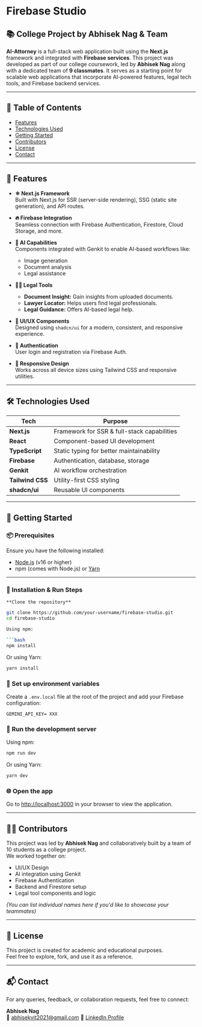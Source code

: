 # Firebase Studio

## 📚 College Project by Abhisek Nag & Team

**AI-Attorney** is a full-stack web application built using the **Next.js** framework and integrated with **Firebase services**. This project was developed as part of our college coursework, led by **Abhisek Nag** along with a dedicated team of **9 classmates**. It serves as a starting point for scalable web applications that incorporate AI-powered features, legal tech tools, and Firebase backend services.

---

## 📑 Table of Contents

- [Features](#features)
- [Technologies Used](#technologies-used)
- [Getting Started](#getting-started)
- [Contributors](#contributors)
- [License](#license)
- [Contact](#contact)

---

## 🧩 Features

- **⚛️ Next.js Framework**  
  Built with Next.js for SSR (server-side rendering), SSG (static site generation), and API routes.

- **🔥 Firebase Integration**  
  Seamless connection with Firebase Authentication, Firestore, Cloud Storage, and more.

- **🧠 AI Capabilities**  
  Components integrated with Genkit to enable AI-based workflows like:
  - Image generation  
  - Document analysis  
  - Legal assistance

- **🧑‍⚖️ Legal Tools**  
  - **Document Insight:** Gain insights from uploaded documents.  
  - **Lawyer Locator:** Helps users find legal professionals.  
  - **Legal Guidance:** Offers AI-based legal help.

- **🧩 UI/UX Components**  
  Designed using `shadcn/ui` for a modern, consistent, and responsive experience.

- **🔐 Authentication**  
  User login and registration via Firebase Auth.

- **📱 Responsive Design**  
  Works across all device sizes using Tailwind CSS and responsive utilities.

---

## 🛠️ Technologies Used

| Tech             | Purpose                                   |
|------------------|-------------------------------------------|
| **Next.js**      | Framework for SSR & full-stack capabilities |
| **React**        | Component-based UI development            |
| **TypeScript**   | Static typing for better maintainability  |
| **Firebase**     | Authentication, database, storage         |
| **Genkit**       | AI workflow orchestration                 |
| **Tailwind CSS** | Utility-first CSS styling                 |
| **shadcn/ui**    | Reusable UI components                    |

---

## 🚀 Getting Started

### 📦 Prerequisites

Ensure you have the following installed:

- [Node.js](https://nodejs.org/) (v16 or higher)
- npm (comes with Node.js) or [Yarn](https://classic.yarnpkg.com/lang/en/)

---

### 🧪 Installation & Run Steps

    **Clone the repository**

   ```bash
   git clone https://github.com/your-username/firebase-studio.git
   cd firebase-studio

Using npm:

```bash
npm install
```

Or using Yarn:

```bash
yarn install
```

### 🔐 Set up environment variables

Create a `.env.local` file at the root of the project and add your Firebase configuration:

```env
GEMINI_API_KEY= XXX
```

### 🚀 Run the development server

Using npm:

```bash
npm run dev
```

Or using Yarn:

```bash
yarn dev
```

### 🌐 Open the app

Go to [http://localhost:3000](http://localhost:3000) in your browser to view the application.

---

## 👨‍💻 Contributors

This project was led by **Abhisek Nag** and collaboratively built by a team of 10 students as a college project.  
We worked together on:

- UI/UX Design  
- AI integration using Genkit  
- Firebase Authentication  
- Backend and Firestore setup  
- Legal tool components and logic

*(You can list individual names here if you'd like to showcase your teammates)*

---

## 📜 License

This project is created for academic and educational purposes.  
Feel free to explore, fork, and use it as a reference.

---

## 📬 Contact

For any queries, feedback, or collaboration requests, feel free to connect:

**Abhisek Nag**  
📧 abhisekvit2021@gmail.com
📍 [LinkedIn Profile](https://www.linkedin.com/in/abh1s3k/)
